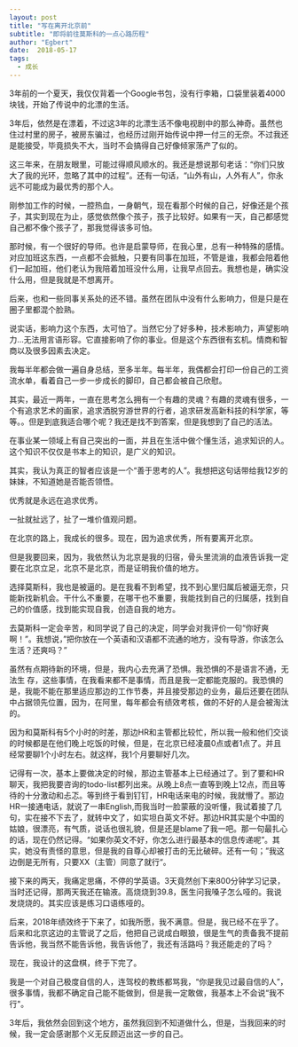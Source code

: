 ```yaml
---
layout: post
title: "写在离开北京前"
subtitle: "即将前往莫斯科的一点心路历程"
author: "Egbert"
date:  2018-05-17
tags:
  - 成长
---
```


3年前的一个夏天，我仅仅背着一个Google书包，没有行李箱，口袋里装着4000块钱，开始了传说中的北漂的生活。

3年后，依然是在漂着，不过这3年的北漂生活不像电视剧中的那么神奇。虽然也住过村里的房子，被房东骗过，也经历过刚开始传说中押一付三的无奈。不过我还是能接受，毕竟损失不大，当时不会搞得自己好像倾家荡产了似的。

这三年来，在朋友眼里，可能过得顺风顺水的。我还是想说那句老话：“你们只放大了我的光环，忽略了其中的过程”。还有一句话，“山外有山，人外有人”，你永远不可能成为最优秀的那个人。

刚参加工作的时候，一腔热血，一身朝气，现在看那个时候的自己，好像还是个孩子，其实到现在为止，感觉依然像个孩子，孩子比较好。如果有一天，自己都感觉自己都不像个孩子了，那我觉得该多可怕。

那时候，有一个很好的导师。也许是启蒙导师，在我心里，总有一种特殊的感情。对应加班这东西，一点都不会抵触，只要有同事在加班，不管是谁，我都会陪着他们一起加班，他们老认为我陪着加班没什么用，让我早点回去。我想也是，确实没什么用，但是我就是不想离开。

后来，也和一些同事关系处的还不错。虽然在团队中没有什么影响力，但是只是在圈子里都混个脸熟。

说实话，影响力这个东西，太可怕了。当然它分了好多种，技术影响力，声望影响力...无法用言语形容。它直接影响了你的事业。但是这个东西很有玄机。情商和智商以及很多因素去决定。

我每半年都会做一遍自身总结，至多半年。每半年，我偶都会打印一份自己的工资流水单，看着自己一步一步成长的脚印，自己都会被自己欣慰。



其实，最近一两年，一直在思考怎么拥有一个有趣的灵魂？有趣的灵魂有很多，一个有追求艺术的画家，追求洒脱穷游世界的行者，追求研发高新科技的科学家，等等。。但是到底我适合哪个呢？我还是找不到答案，但是我想到了自己的活法。

在事业某一领域上有自己突出的一面，并且在生活中做个懂生活，追求知识的人。这个知识不仅仅是书本上的知识，是广义的知识。

其实，我认为真正的智者应该是一个“善于思考的人”。我想把这句话带给我12岁的妹妹，不知道她是否能否领悟。

优秀就是永远在追求优秀。

一扯就扯远了，扯了一堆价值观问题。



在北京的路上，我成长的很多。现在，因为追求优秀，所有要离开北京。

 但是我要回来，因为，我依然认为北京是我的归宿，骨头里流淌的血液告诉我一定要在北京立足，北京不是北京，而是证明我价值的地方。

选择莫斯科，我也是被逼的。是在我看不到希望，找不到心里归属后被逼无奈，只能新找新机会。干什么不重要，在哪干也不重要，我能找到自己的归属感，找到自己的价值感，找到能实现自我，创造自我的地方。

去莫斯科一定会辛苦，和同学说了自己的决定，同学会对我评价一句“你好爽啊！”。我想说，”把你放在一个英语和汉语都不流通的地方，没有导游，你该怎么生活？还爽吗？”

虽然有点期待新的环境，但是，我内心去充满了恐惧。我恐惧的不是语言不通，无法生    存，这些事情，在我看来都不是事情，而且是我一定都能克服的。我恐惧的是，我能不能在那里适应那边的工作节奏，并且接受那边的业务，最后还要在团队中占据领先位置，因为，在阿里，每年都会有绩效考核，做的不好的人是会被淘汰的。

因为和莫斯科有5个小时的时差，那边HR和主管都比较忙，所以我一般和他们交谈的时候都是在他们晚上吃饭的时候，但是，在北京已经凌晨0点或者1点了。并且经常要聊1个小时左右。就这样，我1个月要聊好几次。

记得有一次，基本上要做决定的时候，那边主管基本上已经通过了。到了要和HR聊天，我把我要咨询的todo-list都列出来。从晚上8点一直等到晚上12点，而且等待的十分激动和忐忑。等到终于看到钉钉，HR电话来电的时候，我就懵了。那边HR一接通电话，就说了一串English,而我当时一脸蒙蔽的没听懂，我试着接了几句，实在接不下去了，就转中文了，如实坦白英文不好。那边HR其实是个中国的姑娘，很漂亮，有气质，说话也很礼貌，但是还是blame了我一吧。那一句最扎心的话，现在仍然记得。“如果你英文不好，你怎么进行最基本的信息传递呢”。其实，她没有责怪的意思，但是我的自尊心却被打击的无比破碎。还有一句；”我这边倒是无所有，只要XX（主管）同意了就行“。

接下来的两天，我痛定思痛，不停的学英语。3天竟然创下来800分钟学习记录，当时还记得，那两天我还在输液。高烧烧到39.8，医生问我嗓子怎么哑的。我说发烧烧的。其实应该是练习口语练哑的。

后来，2018年绩效终于下来了，如我所愿，我不满意。但是，我已经不在乎了。后来和北京这边的主管说了之后，他把自己说成白眼狼，很是生气的责备我不提前告诉他，我当然不能告诉他，我告诉他了，我还有活路吗？我还能走的了吗？

现在，我设计的这盘棋，终于下完了。

 我是一个对自己极度自信的人，连驾校的教练都骂我，“你是我见过最自信的人”，很多事情，我都不确定自己能不能做到，但是我一定敢做，我基本上不会说“我不行"。

3年后，我依然会回到这个地方，虽然我回到不知道做什么，但是，当我回来的时候，我一定会感谢那个义无反顾迈出这一步的自己。
